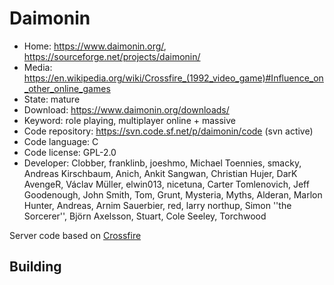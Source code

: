 # Daimonin

- Home: https://www.daimonin.org/, https://sourceforge.net/projects/daimonin/
- Media: https://en.wikipedia.org/wiki/Crossfire_(1992_video_game)#Influence_on_other_online_games
- State: mature
- Download: https://www.daimonin.org/downloads/
- Keyword: role playing, multiplayer online + massive
- Code repository: https://svn.code.sf.net/p/daimonin/code (svn active)
- Code language: C
- Code license: GPL-2.0
- Developer: Clobber, franklinb, joeshmo, Michael Toennies, smacky, Andreas Kirschbaum, Anich, Ankit Sangwan, Christian Hujer, DarK AvengeR, Václav Müller, elwin013, nicetuna, Carter Tomlenovich, Jeff Goodenough, John Smith, Tom, Grunt, Mysteria, Myths, Alderan, Marlon Hunter, Andreas, Arnim Sauerbier, red, larry northup, Simon ''the Sorcerer'', Björn Axelsson, Stuart, Cole Seeley, Torchwood

Server code based on [Crossfire](crossfire.md)

## Building
